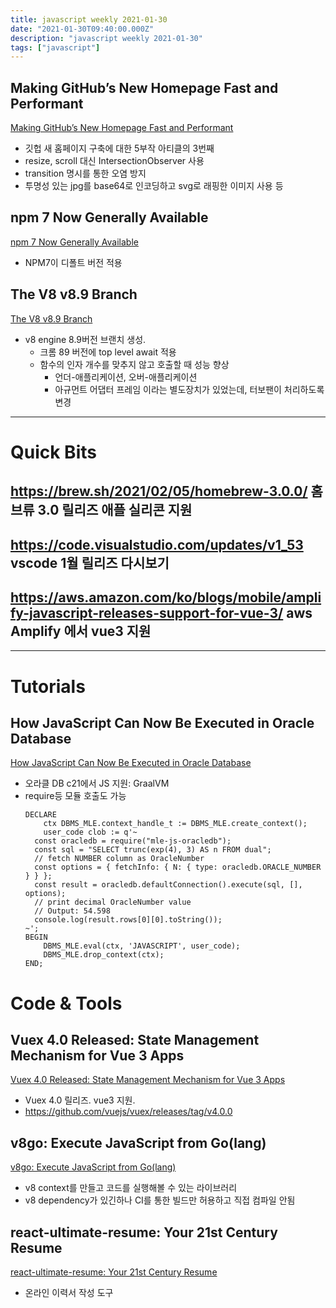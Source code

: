 ```yaml
---
title: javascript weekly 2021-01-30
date: "2021-01-30T09:40:00.000Z"
description: "javascript weekly 2021-01-30"
tags: ["javascript"]
---
```


## Making GitHub’s New Homepage Fast and Performant
<a href="https://github.blog/2021-01-29-making-githubs-new-homepage-fast-and-performant/" target="_blank">Making GitHub’s New Homepage Fast and Performant</a>
- 깃헙 새 홈페이지 구축에 대한 5부작 아티클의 3번째
- resize, scroll 대신 IntersectionObserver 사용
- transition 명시를 통한 오염 방지
- 투명성 있는 jpg를 base64로 인코딩하고 svg로 래핑한 이미지 사용 등


## npm 7 Now Generally Available
<a href="https://github.blog/2021-02-02-npm-7-is-now-generally-available/" target="_blank">npm 7 Now Generally Available</a>
- NPM7이 디폴트 버전 적용

## The V8 v8.9 Branch
<a href="https://v8.dev/blog/v8-release-89" target="_blank">The V8 v8.9 Branch</a>
- v8 engine 8.9버전 브랜치 생성.
	- 크롬 89 버전에 top level await 적용
	- 함수의 인자 개수를 맞추지 않고 호출할 때 성능 향상
		- 언더-애플리케이션, 오버-애플리케이션
		- 아규먼트 어댑터 프레임 이라는 별도장치가 있었는데, 터보팬이 처리하도록 변경

<hr>

# Quick Bits
## https://brew.sh/2021/02/05/homebrew-3.0.0/ 홈브류 3.0 릴리즈 애플 실리콘 지원

## https://code.visualstudio.com/updates/v1_53 vscode 1월 릴리즈 다시보기

## https://aws.amazon.com/ko/blogs/mobile/amplify-javascript-releases-support-for-vue-3/ aws Amplify 에서 vue3 지원

<hr>

# Tutorials

## How JavaScript Can Now Be Executed in Oracle Database
<a href="https://medium.com/graalvm/mle-executing-javascript-in-oracle-database-c545feb1a010" target="_blank">How JavaScript Can Now Be Executed in Oracle Database</a>
- 오라클 DB c21에서 JS 지원: GraalVM
- require등 모듈 호출도 가능
	```
	DECLARE
		ctx DBMS_MLE.context_handle_t := DBMS_MLE.create_context();
		user_code clob := q'~
      const oracledb = require("mle-js-oracledb");
      const sql = "SELECT trunc(exp(4), 3) AS n FROM dual";
      // fetch NUMBER column as OracleNumber
      const options = { fetchInfo: { N: { type: oracledb.ORACLE_NUMBER } } };
      const result = oracledb.defaultConnection().execute(sql, [], options);
      // print decimal OracleNumber value
      // Output: 54.598
      console.log(result.rows[0][0].toString());
   	~';
	BEGIN
		DBMS_MLE.eval(ctx, 'JAVASCRIPT', user_code);
		DBMS_MLE.drop_context(ctx);
	END;
	```

# Code & Tools

## Vuex 4.0 Released: State Management Mechanism for Vue 3 Apps
<a href="https://next.vuex.vuejs.org/" target="_blank">Vuex 4.0 Released: State Management Mechanism for Vue 3 Apps</a>
- Vuex 4.0 릴리즈. vue3 지원.
- https://github.com/vuejs/vuex/releases/tag/v4.0.0

## v8go: Execute JavaScript from Go(lang)
<a href="https://github.com/rogchap/v8go" target="_blank">v8go: Execute JavaScript from Go(lang)</a>
- v8 context를 만들고 코드를 실행해볼 수 있는 라이브러리
- v8 dependency가 있긴하나 CI를 통한 빌드만 허용하고 직접 컴파일 안됨


## react-ultimate-resume: Your 21st Century Resume
<a href="https://github.com/welovedevs/react-ultimate-resume" target="_blank">react-ultimate-resume: Your 21st Century Resume</a>
- 온라인 이력서 작성 도구

